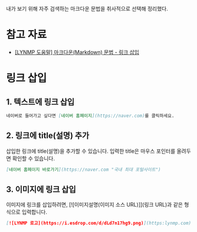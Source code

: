 내가 보기 위해 자주 검색하는 마크다운 문법을 취사적으로 선택해 정리했다.

# 참고 자료
- [[LYNMP 도움말] 마크다운(Markdown) 문법 - 링크 삽입](https://lynmp.com/ko/article/title/markdown-link-ua811c9dc59o)


# 링크 삽입

## 1. 텍스트에 링크 삽입

```markdown
네이버로 들어가고 싶다면 [네이버 홈페이지](https://naver.com)를 클릭하세요.
```

## 2. 링크에 title(설명) 추가

삽입한 링크에 title(설명)을 추가할 수 있습니다.
입력한 title은 마우스 포인터를 올려두면 확인할 수 있습니다.

```markdown
[네이버 홈페이지 바로가기](https://naver.com "국내 최대 포털사이트")
```

## 3. 이미지에 링크 삽입

이미지에 링크를 삽입하려면, [![이미지설명(이미지 소스 URL)]](링크 URL)과 같은 형식으로 입력합니다.

```markdown
[![LYNMP 로고](https://i.esdrop.com/d/dLd7n17hg9.png)](https:lynmp.com)
```

